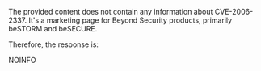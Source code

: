 The provided content does not contain any information about CVE-2006-2337. It's a marketing page for Beyond Security products, primarily beSTORM and beSECURE.

Therefore, the response is:

NOINFO